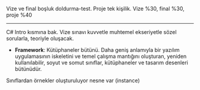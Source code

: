 Vize ve final boşluk doldurma-test.
Proje tek kişilik. 
Vize %30, final %30, proje %40

---


C# Intro kısmına bak. Vize sınavı kuvvetle muhtemel ekseriyetle sözel sorularla, teoriyle oluşacak.

- **Framework**: Kütüphaneler bütünü. Daha geniş anlamıyla bir yazılım uygulamasının iskeletini ve temel çalışma mantığını oluşturan, yeniden kullanılabilir, soyut ve somut sınıflar, kütüphaneler ve tasarım desenleri bütünüdür.



Sınıflardan örnekler oluşturuluyor nesne var (instance)